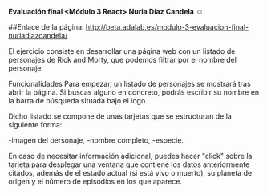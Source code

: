 **Evaluación final <Módulo 3 React> Nuria Díaz Candela** ☺️

##Enlace de la página: http://beta.adalab.es/modulo-3-evaluacion-final-nuriadiazcandela/

El ejercicio consiste en desarrollar una página web con un listado de personajes de Rick and Morty, que podemos filtrar por el nombre del personaje.

Funcionalidades
Para empezar, un listado de personajes se mostrará tras abrir la página. Si buscas alguno en concreto, podrás escribir su nombre en la barra de búsqueda situada bajo el logo.

Dicho listado se compone de unas tarjetas que se estructuran de la siguiente forma:

-imagen del personaje,
-nombre completo,
-especie.

En caso de necesitar información adicional, puedes hacer "click" sobre la tarjeta para desplegar una ventana que contiene los datos anteriormente citados, además de el estado actual (si está vivo o muerto), su planeta de origen y el número de episodios en los que aparece.
